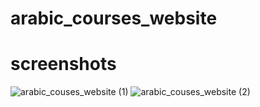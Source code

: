 # arabic_courses_website

# screenshots

![arabic_couses_website (1)](https://user-images.githubusercontent.com/42013687/219227618-d573d8fa-ab3e-469a-bef0-301503ef89f7.png)
![arabic_couses_website (2)](https://user-images.githubusercontent.com/42013687/219227636-ecc3c73f-e026-4e17-9aae-b105ba334248.png)
